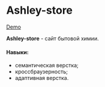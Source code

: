 # Ashley-store

[Demo](https://nekrasovanatalya.github.io/Ashley-store/)

**Ashley-store** - сайт бытовой химии.

#### Навыки:
- семантическая верстка;
- кроссбраузерность;
- адаптивная верстка.
